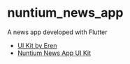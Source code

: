 # nuntium_news_app

A news app developed with Flutter

- [UI Kit by Eren](https://ui8.net/eren/products)
- [Nuntium News App UI Kit](https://ui8.net/eren/products/nuntium-news-app)
